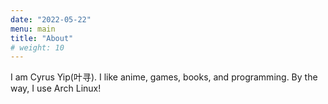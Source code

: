 ```yaml
---
date: "2022-05-22"
menu: main
title: "About"
# weight: 10
---
```


I am Cyrus Yip(叶寻). I like anime, games, books, and programming. By the way, I use Arch Linux!
